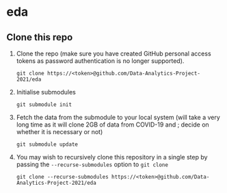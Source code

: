 # eda

## Clone this repo

1. Clone the repo (make sure you have created GitHub personal access tokens as password authentication is no longer supported).

    ```shell
    git clone https://<token>@github.com/Data-Analytics-Project-2021/eda
    ```

2. Initialise submodules

    ```shell
    git submodule init
    ```

3. Fetch the data from the submodule to your local system (will take a very long time as it will clone 2GB of data from COVID-19 and ; decide on whether it is necessary or not)

    ```shell
    git submodule update
    ```

4. You may wish to recursively clone this repository in a single step by passing the `--recurse-submodules` option to `git clone`

    ```shell
    git clone --recurse-submodules https://<token>@github.com/Data-Analytics-Project-2021/eda
    ```
